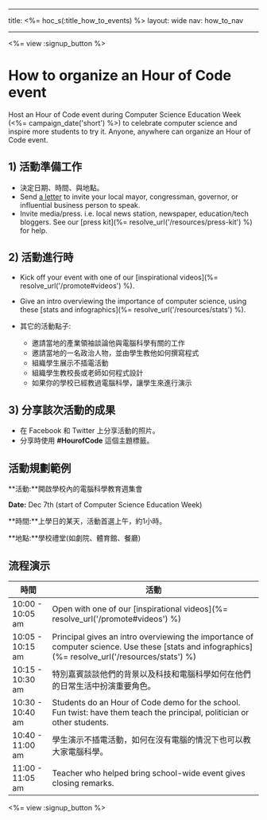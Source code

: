 * * *

title: <%= hoc_s(:title_how_to_events) %> layout: wide nav: how_to_nav

* * *

<%= view :signup_button %>

# How to organize an Hour of Code event

Host an Hour of Code event during Computer Science Education Week (<%= campaign_date('short') %>) to celebrate computer science and inspire more students to try it. Anyone, anywhere can organize an Hour of Code event.

## 1) 活動準備工作

  * 決定日期、時間、與地點。
  * Send [a letter](https://docs.google.com/a/code.org/document/d/1eP41sKW7y0qq_JvkRIgZK8dWYICaGRZ4CCDETXa78wY/edit) to invite your local mayor, congressman, governor, or influential business person to speak.
  * Invite media/press. i.e. local news station, newspaper, education/tech bloggers. See our [press kit](%= resolve_url('/resources/press-kit') %) for help.

## 2) 活動進行時

  * Kick off your event with one of our [inspirational videos](%= resolve_url('/promote#videos') %).
  * Give an intro overviewing the importance of computer science, using these [stats and infographics](%= resolve_url('/resources/stats') %).   
      
    
  * 其它的活動點子: 
      * 邀請當地的產業領袖談論他與電腦科學有關的工作
      * 邀請當地的一名政治人物，並由學生教他如何撰寫程式
      * 組織學生展示不插電活動
      * 組織學生教校長或老師如何程式設計
      * 如果你的學校已經教過電腦科學，讓學生來進行演示

## 3) 分享該次活動的成果

  * 在 Facebook 和 Twitter 上分享活動的照片。 
  * 分享時使用 **#HourofCode** 這個主題標籤。

## 活動規劃範例

**活動:**開啟學校內的電腦科學教育週集會

**Date:** Dec 7th (start of Computer Science Education Week)

**時間:**上學日的某天，活動首選上午，約1小時。

**地點:**學校禮堂(如劇院、體育館、餐廳)   
  


## 流程演示

| 時間               | 活動                                                                                                                                                |
| ---------------- | ------------------------------------------------------------------------------------------------------------------------------------------------- |
| 10:00 - 10:05 am | Open with one of our [inspirational videos](%= resolve_url('/promote#videos') %)                                                                  |
| 10:05 - 10:15 am | Principal gives an intro overviewing the importance of computer science. Use these [stats and infographics](%= resolve_url('/resources/stats') %) |
| 10:15 - 10:30 am | 特別嘉賓談談他們的背景以及科技和電腦科學如何在他們的日常生活中扮演重要角色。                                                                                                            |
| 10:30 - 10:40 am | Students do an Hour of Code demo for the school. Fun twist: have them teach the principal, politician or other students.                          |
| 10:40 - 11:00 am | 學生演示不插電活動，如何在沒有電腦的情況下也可以教大家電腦科學。                                                                                                                  |
| 11:00 - 11:05 am | Teacher who helped bring school-wide event gives closing remarks.                                                                                 |

<%= view :signup_button %>